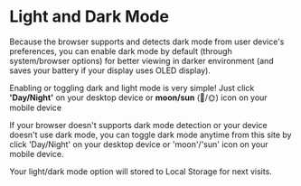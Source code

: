 # Light and Dark Mode

Because the browser supports and detects dark mode from user device's preferences, you can enable dark mode by default (through system/browser options) for better viewing in darker environment (and saves your battery if your display uses OLED display).

Enabling or toggling dark and light mode is very simple! Just click **'Day/Night'** on your desktop device or **moon/sun** (🌙/🌞) icon on your mobile device

If your browser doesn't supports dark mode detection or your device doesn't use dark mode, you can toggle dark mode anytime from this site by click 'Day/Night' on your desktop device or 'moon'/'sun' icon on your mobile device.

Your light/dark mode option will stored to Local Storage for next visits.
